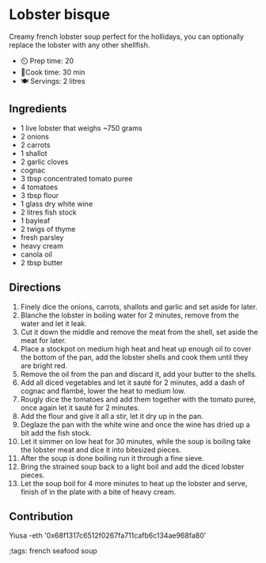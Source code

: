 # Lobster bisque

Creamy french lobster soup perfect for the hollidays, you can optionally replace the lobster with any other shellfish.

- ⏲️ Prep time: 20
- 🍳Cook time: 30 min
- 🍽️ Servings: 2 litres

## Ingredients

- 1 live lobster that weighs ~750 grams
- 2 onions
- 2 carrots
- 1 shallot
- 2 garlic cloves
- cognac
- 3 tbsp concentrated tomato puree
- 4 tomatoes 
- 3 tbsp flour
- 1 glass dry white wine
- 2 litres fish stock
- 1 bayleaf
- 2 twigs of thyme
- fresh parsley
- heavy cream
- canola oil
- 2 tbsp butter

## Directions

1. Finely dice the onions, carrots, shallots and garlic and set aside for later.
2. Blanche the lobster in boiling water for 2 minutes, remove from the water and let it leak.
3. Cut it down the middle and remove the meat from the shell, set aside the meat for later.
4. Place a stockpot on medium high heat and heat up enough oil to cover the bottom of the pan, add the lobster shells and cook them until they are bright red.
5. Remove the oil from the pan and discard it, add your butter to the shells.
6. Add all diced vegetables and let it sauté for 2 minutes, add a dash of cognac and flambé, lower the heat to medium low.
7. Rougly dice the tomatoes and add them together with the tomato puree, once again let it sauté for 2 minutes.
8. Add the flour and give it all a stir, let it dry up in the pan.
9. Deglaze the pan with the white wine and once the wine has dried up a bit add the fish stock.
10. Let it simmer on low heat for 30 minutes, while the soup is boiling take the lobster meat and dice it into bitesized pieces.
11. After the soup is done boiling run it through a fine sieve.
12. Bring the strained soup back to  a light boil and add the diced lobster pieces.
13. Let the soup boil for 4 more minutes to heat up the lobster and serve, finish of in the plate with a bite of heavy cream.

## Contribution

Yiusa
-eth '0x68f1317c6512f0267fa711cafb6c134ae968fa80'

;tags: french seafood soup 
